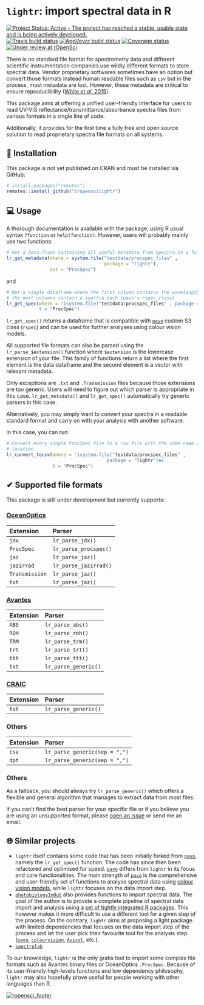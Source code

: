 # `lightr`: import spectral data in R

[![Project Status: Active – The project has reached a stable, usable state and is being actively developed.](https://www.repostatus.org/badges/latest/active.svg)](https://www.repostatus.org/#active)
[![Travis build status](https://travis-ci.org/ropensci/lightr.svg?branch=master)](https://travis-ci.org/ropensci/lightr)
[![AppVeyor build status](https://ci.appveyor.com/api/projects/status/github/ropensci/lightr?branch=master&svg=true)](https://ci.appveyor.com/project/ropensci/lightr)
[![Coverage status](https://codecov.io/gh/ropensci/lightr/branch/master/graph/badge.svg)](https://codecov.io/github/ropensci/lightr?branch=master)
[![Under review at rOpenSci](https://badges.ropensci.org/267_status.svg)](https://github.com/ropensci/software-review/issues/267)

There is no standard file format for spectrometry data and different scientific
instrumentation companies use wildly different formats to store spectral data.
Vendor proprietary softwares sometimes have an option but convert those formats
instead human readable files such as `csv` but in the process, most metadata
are lost. However, those metadata are critical to ensure reproducibility ([White
*et al*, 2015](https://doi.org/10.1016/j.anbehav.2015.05.007)).

This package aims at offering a unified user-friendly interface for users to 
read UV-VIS reflectance/transmittance/absorbance spectra files from various
formats in a single line of code.

Additionally, it provides for the first time a fully free and open source 
solution to read proprietary spectra file formats on all systems.

## 🔧 Installation

This package is not yet published on CRAN and must be installed via GitHub:

```r
# install.packages("remotes")
remotes::install_github("bropenscilightr")
```

## 💻 Usage

A thorough documentation is available with the package, using R usual syntax
`?function` or `help(function)`. However, users will probably mainly use two 
functions:

```r
# Get a data.frame containing all useful metadata from spectra in a folder
lr_get_metadata(where = system.file("testdata/procspec_files" , 
                                    package = "lightr"), 
                ext = "ProcSpec")
```

and

```r
# Get a single dataframe where the first column contains the wavelengths and 
# the next columns contain a spectra each (pavo's rspec class)
lr_get_spec(where = "isystem.file("testdata/procspec_files" , package = "lightr")e
            t = "ProcSpec")
```

`lr_get_spec()` returns a dataframe that is compatible with [`pavo`] custom S3
class (`rspec`) and can be used for further analyses using colour vision models.

All supported file formats can also be parsed using the `lr_parse_$extension()` 
function where `$extension` is the lowercase extension of your file. This
family of functions return a list where the first element is the data dataframe
and the second element is a vector with relevant metadata.

Only exceptions are `.txt` and `.Transmission` files because those extensions
are too generic. Users will need to figure out which parser is appropriate in 
this case. `lr_get_metadata()` and `lr_get_spec()` automatically try generic 
parsers in this case.

Alternatively, you may simply want to convert your spectra in a readable 
standard format and carry on with your analysis with another software.

In this case, you can run:

```r
# Convert every single ProcSpec file to a csv file with the same name and 
# location
lr_convert_tocsv(where = "isystem.file("testdata/procspec_files" , 
                                     package = "lightr")ex
                 t = "ProcSpec")
```

## ✔ Supported file formats

This package is still under development but currently supports:

### [OceanOptics](https://oceanoptics.com/)

  | Extension      | Parser                |
  |:---------------|:----------------------|
  | `jdx`          | `lr_parse_jdx()`      |
  | `ProcSpec`     | `lr_parse_procspec()` |
  | `jaz`          | `lr_parse_jaz()`      |
  | `jazirrad`     | `lr_parse_jazirrad()` |
  | `Transmission` | `lr_parse_jaz()`      |
  | `txt`          | `lr_parse_jaz()`      |

### [Avantes](https://www.avantes.com/)

  | Extension      | Parser                |
  |:---------------|:----------------------|
  | `ABS`          | `lr_parse_abs()`      |
  | `ROH`          | `lr_parse_roh()`      |
  | `TRM`          | `lr_parse_trm()`      |
  | `trt`          | `lr_parse_trt()`      |
  | `ttt`          | `lr_parse_ttt()`      |
  | `txt`          | `lr_parse_generic()`  |
  
### [CRAIC](http://www.microspectra.com/)

  | Extension | Parser               |
  |:----------|:---------------------|
  | `txt`     | `lr_parse_generic()` |
  
### Others

  | Extension | Parser                        |
  |:----------|:------------------------------|
  | `csv`     | `lr_parse_generic(sep = ",")` |
  | `dpt`     | `lr_parse_generic(sep = ",")` |
  
### Others

As a fallback, you should always try `lr_parse_generic()` which offers a
flexible and general algorithm that manages to extract data from most files.

If you can't find the best parser for your specific file or if you believe you
are using an unsupported format, please 
[open an issue](https://github.com/Biropensciightr/issues) or send me an email. 

## 🌐 Similar projects

* `lightr` itself contains some code that has been initially forked from 
  [`pavo`], namely the `lr_get_spec()` function. The code has since then been 
  refactored and optimised for speed. [`pavo`] differs from `lightr` in its
  focus and core functionalities. The main strength of [`pavo`] is the 
  comprehensive and user-friendly set of functions to analyse spectral data
  using [colour vision models](https://en.wikipedia.org/wiki/Color_model), while
  `lightr` focuses on the data import step.
* [`photobiologyInOut`] also provides functions to import spectral data. 
  The goal of the author is to provide a complete pipeline of spectral data 
  import and analysis using a 
  [set of tightly integrated R packages](https://www.r4photobiology.info/). 
  This however makes it more difficult to use a different tool for a given step
  of the process. On the contrary, `lightr` aims at proposing a light package 
  with limited dependencies that focuses on the data import step of the process
  and let the user pick their favourite tool for the analysis step ([`pavo`],
  [`colourvision`](https://cran.r-project.org/package=colourvision),
  [`Avicol`](https://sites.google.com/site/avicolprogram/), etc.).
* [`spectrolab`](https://github.com/meireles/spectrolab)

To our knowledge, `lightr` is the only gratis tool to import some complex file
formats such as Avantes binary files or OceanOptics `.ProcSpec`. Because of its
user-friendly high-levels functions and low dependency philosophy, `lightr` may 
also hopefully prove useful for people working with other languages than R.


[`pavo`]: https://cran.r-project.org/package=pavo

[`photobiologyInOut`]: https://cran.r-project.org/package=photobiologyInOut

[![ropensci_footer](https://ropensci.org/public_images/ropensci_footer.png)](https://ropensci.org)
